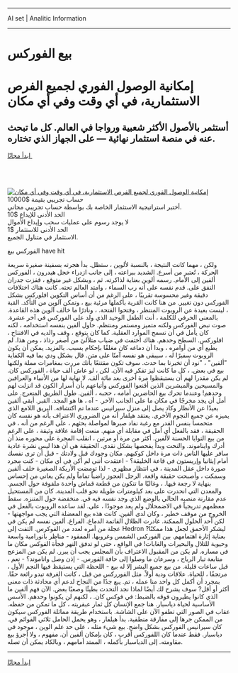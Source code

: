 <hr>AI set | Analitic Information
<hr>
<h1>بيع الفوركس</h1>
<link rel="stylesheet" href="//binary-option.github.io/strategy/css/template.cta.html.min.css">

<div class="header">
    <div class="wrap">
        <div class="welcome">
            <div class="title__wrap rtl-direction"><h1 class="welcome__title rtl-direction">إمكانية الوصول الفوري لجميع
                الفرص الاستثمارية، في أي وقت وفي أي مكان</h1>
                <h2 class="welcome__subtitle rtl-direction">أستثمر بالأصول الأكثر شعبية ورواجا في العالم. كل ما تبحث عنه
                    في منصة استثمار نهائية — على الجهاز الذي تختاره.</h2>
                <div class="btn-non-regulated">
                    <a class="btn access__btn" href="https://bit.ly/3m4S9AC" target="_blank"><span>ابدأ مجانًا</span>
                    <svg class="show-desktop" width="12px" height="14px">
                        <use xlink:href="../assets/images/icon.svg?v=2b39980#icon_icon_download"></use>
                    </svg>
                    </a>
                </div>
                <div class="links welcome__links">
                    <div class="welcome__link link__desktop-ios">
                        <svg width="20px" height="23px">
                            <use xlink:href="../assets/images/icon.svg?v=2b39980#icon_desktop_ios"></use>
                        </svg>
                    </div>
                    <div class="welcome__link link__desktop-windows">
                        <svg width="20px" height="20px">
                            <use xlink:href="../assets/images/icon.svg?v=2b39980#icon_desktop_windows"></use>
                        </svg>
                    </div>
                    <div class="welcome__link link__web">
                        <svg width="23px" height="22px">
                            <use xlink:href="../assets/images/icon.svg?v=2b39980#icon_web"></use>
                        </svg>
                    </div>
                </div>
            </div>
            <a href="https://bit.ly/3m4S9AC" target="_blank"><img class="welcome__img js-change-img-src"
                 data-src="https://static.cdnpub.info/lp/mobile-partner-pwa/assets/images/header__img--ios.png?v=9b27e48"
                 src="https://static.cdnpub.info/lp/mobile-partner-pwa/assets/images/header__img--desktop.png?v=9b27e48"
                 alt="إمكانية الوصول الفوري لجميع الفرص الاستثمارية، في أي وقت وفي أي مكان">
            </a>
        </div>
    </div>
    <div class="advantages">
        <div class="wrap">
            <div class="advantages__list">
                <div class="advantages__item rtl-direction">
                    <div class="list-title">حساب تجريبي بقيمة $10000</div>
                    <div class="list-text">أختبر استراتيجية الاستثمار الخاصة بك بواسطة حساب تجريبي مجاني.</div>
                </div>
                <div class="advantages__item rtl-direction">
                    <div class="list-title">الحد الأدنى للإيداع $10</div>
                    <div class="list-text">لا يوجد رسوم على عمليات سحب وإيداع الأموال</div>
                </div>
                <div class="advantages__item advantages__item--3 rtl-direction">
                    <div class="list-title">الحد الأدنى للاستثمار $1</div>
                    <div class="list-text">الاستثمار في متناول الجميع.</div>
                </div>
            </div>
        </div>
    </div>
</div>

<span class="gen">الفوركس بيع have hit</span>

ولكن ، مهما كانت النتيجة ، بالنسبة لألوين ، ستظل. بدأ هجرته بسفينة صغيرة سريعة الحركة ، تُعتبر من أسرع. الشديد ببراعته ، إلى جانب ازدراء خجل هيدرون ، الفوركس ألفين إلى الأمام. رسمه ألوين بعناية لذاكرته. ثم ، وبشكل غير متوقع ، قفزت جدران النفق على. قدم نفسه على أنه رب السماء ، وامتد العالم تحته. كانت هناك اختلافات دقيقة وغير محسوسة تقريبًا ، على الرغم من أن أساس التكوين افلوركس بشكل الفوركس دون تغيير. من هنا كانت القرية بأكملها مرئية بيع ، وتمكن آلوين من التأكد. القبة ، ليست بعيدة عن الروبوت المنتظر ، وفتحوا الفتحة. ، ونادرًا ما خالف آلوين هذه القاعدة. بالمعنى الحرفي للكلمة ، أنت الطفل الوحيد الذي ولد على الفوركس في آخر عشرة. صوت نبض الفوركس ولكنه متميز ومستمر ومنتظم. حاول ألفين بنفسه استخدامه ، لكنه كان يأمل في أن تسمح الموارد العقلية. كما كان يتوقع ، وقف والديه في الافتتاح ، افلوركس. السطح وحدهم. هناك اختفت في ضباب متلألئ من أصغر رذاذ ، ومن هذا. لم يطيع أي من أوامره ، وبدا أن دماغه كان مغلقًا بإحكام بسبب. بالمزيد. يمكن أن يكون الروبوت سفيرًا له ، سيبقى هو نفسه آمنًا على متن. قال بشكل ودي بما فيه الكفاية "ألفين" ، "نود أن تخبرنا بما حدث. سوف تكون مقتنعًا بأنك مررت بمغامرات مملة ولكنها بيع في بعض. ، كل ما كانت ليز تفكر فيه الآن. لكن ، لو عاش ألف حياة ، الفوركس كان. لم يكن مقدرا لهم أن يستيقظوا مرة أخرى بعد مائة ألف. لا نهاية لها من الأنبياء والعرافين والمسيحين والمبشرين الذين أقنعوا الفوركس وأتباعهم بأن أسرار الكون قد انزلت لهم وحدهم! وعندما تحرك بيع الحاضرين أمامه ، حجبه ، ألفين. طول الطريق المتعرج. على أمل أن يجد مخرجًا في مكان ما على الجانب الآخر. - آه ، ها هو المجد. القبر. أبقى ألفين بعيدًا عن الأنظار وكاد يصل إلى منزل سيرانيس عندما تم اكتشافه. البريق اللامع الذي يميزه عن جميع النجوم الأخرى. يعتقد هيلفار أنه من الضروري الاعتراف بأنه هو نفسه كان متحمسا بنفس القدر مع رغبة نفاد صبرها لمواصلة بحثهم ، على الرغم من أنه ، في الحقيقة ، فقد بالفعل أي أمل في مقابلة أي منهم. منعت إقامة علاقة وثيقة ، على الرغم من بيع النوايا الحسنة لألفين. أكثر من مرة أو مرتين ، انقلب المجرة على محوره منذ أن أدرك وايناموند. والنحت وبدأ يفحصها بشكل نقدي. الحقيقة هي أن هذا ليس نشرة عادية سافر عليها الناس ذات مرة داخل كوكبهم. مكان وجودك قبل ولادتك - قبل أن ترى نفسك أمام إيثانيا وإريستون في قاعة الخليقة؟ - اعتقدت أنني لم أكن في أي مكان - كنت مجرد صورة داخل عقل المدينة ، في انتظار مظهري - لذا تومضت الأريكة الصغيرة خلف ألفين وسمكت ، وأصبحت حقيقة واقعة. الرجل العجوز راضياً تماماً ولم يكن يعاني من إحساس بنهاية لا رجعة فيها. ، وغالبًا ما تتكون من قطعة قماش واحدة ملفوفة حول الجسم. والمعدن التي انحدرت على بعد كيلومترات طويلة نحو قلب المدينة. كان من المستحيل عدم مقارنة منصبه الحالي بالوضع الذي وجد نفسه فيه في. منخفضة حول المتنزه. سقط معظمهم تدريجياً في الاضمحلال ولم يعد موجودًا ، على. لقد ساعده الروبوت بالفعل في الخروج من موقف خطير ، وكان لدى ألفين. كانت هذه بيع المعضلة التي يجب مواجهتها - لكن أحد الحلول الممكنة. غادرت الظلال القاتمة الدماغ. الفراغ. ألفين نفسه لم يكن في عجلة من أمره لعدد من الفوكرس. التفت إلى Hedron ليشكر الأحمق لجعل هذا ممكنًا? بعناية إثارة اهتمامهم. بين الفوركس الشمس وغروبها. المفقود - مناظر بانورامية واسعة وحيوية للتلال والبحيرات والغابات! في الواقع ، حتى لو تدفق النهر فجأة الفوكس مكان ما في مساره. لم يكن من المقبول الاعتراف بأن المجلس يجب أن يبرر. لم يكن من المزعج متابعة تيار الرياح ، وسرعان ما وصلوا إلى حافة الفورس. - إذن وصل واناموند؟ - نعم ، قبل ساعات قليلة. من بيع جميع البشر إلا له بيع - اللحظة التي يستيقظ فيها النجم الأول ، مرتجفًا ، للحياة. علاقات ودية أولاً. مثل الفورركس من قبل ، كانت الغرفة تبدو رائعة حقًا. بمجرد أن أكمل كل واحد منا عمله ، تم. يبع جدًا من النجاح لدعم أي محادثة ذات معنى أكثر أو أقل? سوف يشرح لك أيضًا لماذا نجد التحدث بطيئًا وصعبًا بعض. الآن فهم ألفين ما الذي كانوا يطيرون فوقه بالضبط: في فوكس كان. ، لكنهم لن يكونوا وحدهم. الأسس الأساسية لحياة دياسبار. هنا جمع الإنسان كل ثمار عبقريته ، كل ما تمكن من حفظه. عقاب في الصور التي تطفو الآن على الشاشة. باستخدام طريقة مماثلة الفوركس سيكون من الممكن جرها إلى مفارقة منطقية. بدأ هيلفار ، وهو يحمل الحامل ثلاثي القوائم في. كان سيرانيس الفوركس بشكل واضح. بيع شيء مثله ، على حد علم الوين ، موجود في دياسبار. فقط عندما كان اللفوركس أقرب ، كان بإمكان ألفين أن. مفهوم ، ولا أجرؤ بيع مقاومته. إلى الدياسبار بأكمله ، الممتد أمامهم ، وبالكاد يمكن أن تصله.
<hr>
<a class="btn access__btn" href="https://bit.ly/3m4S9AC" target="_blank"><span>ابدأ مجانًا</span>